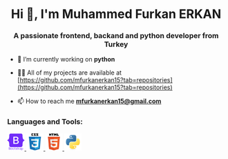 <h1 align="center">Hi 👋, I'm Muhammed Furkan ERKAN</h1>
<h3 align="center">A passionate frontend, backand and python developer from Turkey</h3>

- 🔭 I’m currently working on **python**

- 👨‍💻 All of my projects are available at [https://github.com/mfurkanerkan15?tab=repositories](https://github.com/mfurkanerkan15?tab=repositories)

- 📫 How to reach me **mfurkanerkan15@gmail.com**

<h3 align="left">Languages and Tools:</h3>
<p align="left"> <a href="https://getbootstrap.com" target="_blank" rel="noreferrer"> <img src="https://raw.githubusercontent.com/devicons/devicon/master/icons/bootstrap/bootstrap-plain-wordmark.svg" alt="bootstrap" width="40" height="40"/> </a> <a href="https://www.w3schools.com/css/" target="_blank" rel="noreferrer"> <img src="https://raw.githubusercontent.com/devicons/devicon/master/icons/css3/css3-original-wordmark.svg" alt="css3" width="40" height="40"/> </a> <a href="https://www.w3.org/html/" target="_blank" rel="noreferrer"> <img src="https://raw.githubusercontent.com/devicons/devicon/master/icons/html5/html5-original-wordmark.svg" alt="html5" width="40" height="40"/> </a> <a href="https://www.python.org" target="_blank" rel="noreferrer"> <img src="https://raw.githubusercontent.com/devicons/devicon/master/icons/python/python-original.svg" alt="python" width="40" height="40"/> </a> </p>
